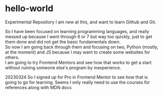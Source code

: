 # hello-world
Experimental Repository
I am new at this, and want to learn Github and Git.<br/>

So I have been focused on learning programming languages, and really messed up because I went through 6 or 7 but way too quickly, just to get them done and did not get the basic fundamentals down.<br/> 
So now I am going back through them and focusing on two, Python (mostly, at the moment) and JS because I may want to create some websites for others. <br/>
I am going to try Frontend Mentors and see how that works to get a start without ruining someone else's program by inexperience.

20230324 So I signed up for Pro in Frontend Mentor to see how that is going to go for learning. Seems I only really need to use the courses for references along with MDN docs
